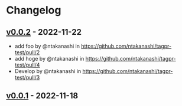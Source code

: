 # Changelog

## [v0.0.2](https://github.com/ntakanashi/tagpr-test/compare/v0.0.1...v0.0.2) - 2022-11-22
- add foo by @ntakanashi in https://github.com/ntakanashi/tagpr-test/pull/2
- add hoge by @ntakanashi in https://github.com/ntakanashi/tagpr-test/pull/4
- Develop by @ntakanashi in https://github.com/ntakanashi/tagpr-test/pull/3

## [v0.0.1](https://github.com/ntakanashi/tagpr-test/commits/v0.0.1) - 2022-11-18

